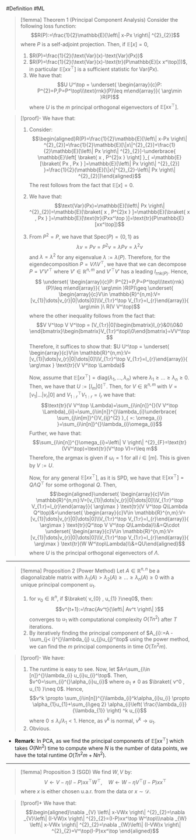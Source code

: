 #Definition #ML 

> [!lemma] Theorem 1 (Principal Component Analysis)
> Consider the following loss function: $$R(P):=\frac{1}{2}\mathbb{E}[\left\| x-Px \right\| ^{2}_{2}]$$where $P$ is a self-adjoint projection. Then, if $\mathbb{E}[x]=0$, 
> 1. $R(P)=\frac{1}{2}(\text{Var}(x)-\text{Var}(Px))$
> 2. $R(P)=\frac{1}{2}(\text{Var}(x)-\text{tr}(P\mathbb{E}[x x^\top]))$, in particular $\mathbb{E}[x x^\top]$ is a sufficient statistic for $\text{Var}(Px)$.
> 3. We have that: $$U U^\top = \underset{ \begin{array}{c}P: P^{2}=P,P=P^\top\\\text{rnk}(P)\leq m\end{array}}{ \arg\min }R(P)$$where $U$ is the $m$ principal orthogonal eigenvectors of $\mathbb{E}[xx^\top]$. 

> [!proof]-
> We have that:
> 1. Consider: $$\begin{aligned}R(P)=\frac{1}{2}\mathbb{E}[\left\| x-Px \right\| ^{2}_{2}]=\frac{1}{2}\mathbb{E}[\|x\|^{2}_{2}]+\frac{1}{2}\mathbb{E}[\left\| Px \right\| ^{2}_{2}]-\underbrace{ \mathbb{E}\left[ \braket{ x , P^{2}x }  \right]  }_{ =\mathbb{E}[\braket{ Px , Px } ]=\mathbb{E}[\left\| Px \right\| ^{2}_{2}] }=\frac{1}{2}(\mathbb{E}[\|x\|^{2}_{2}-\left\| Px \right\| ^{2}_{2}])\end{aligned}$$The rest follows from the fact that $\mathbb{E}[x]=0$.
> 2. We have that: $$\text{Var}(Px)=\mathbb{E}[\left\| Px \right\| ^{2}_{2}]=\mathbb{E}[\braket{ x , P^{2}x } ]=\mathbb{E}[\braket{ x , Px } ]=\mathbb{E}[\text{tr}(Pxx^\top )]=\text{tr}(P\mathbb{E}[xx^\top])$$
> 3. From $P^{2}=P$, we have that $\text{Spec}(P)=\{ 0,1 \}$ as $$\lambda v=Pv=P^{2}v=\lambda Pv=\lambda^{2}v$$and $\lambda=\lambda^{2}$ for any eigenvalue $\lambda:=\lambda(P)$. Therefore, for the eigendecomposition $P=V \Lambda V^\top$, we have that we can decompose $P=V'V'^\top$ where $V'\in \mathbb{R}^{n,m}$ and $V'^\top V'$ has a leading $I_{\text{rnk}(P)}$. Hence, $$ \underset{ \begin{array}{c}P: P^{2}=P,P=P^\top\\\text{rnk}(P)\leq m\end{array}}{ \arg\min }R(P)\geq  \underset{ \begin{array}{c}V\in \mathbb{R}^{n,m}:V=[v_{1}|\dots|v_{r}|0|\dots|0]\\V_{1:r}^\top V_{1:r}=I_{r}\end{array}}{ \arg\min }\ R(V V^\top)$$where the other inequality follows from the fact that: $$V V^\top V V^\top = [V_{1:r}|0]\begin{bmatrix}I_{r}&0\\0&0 \end{bmatrix}\begin{bmatrix}V_{1:r}^\top\\0\end{bmatrix}=VV^\top$$Therefore, it suffices to show that: $U U^\top = \underset{ \begin{array}{c}V\in \mathbb{R}^{n,m}:V=[v_{1}|\dots|v_{r}|0|\dots|0]\\V_{1:r}^\top V_{1:r}=I_{r}\end{array}}{ \arg\max } \text{tr}(V V^\top \Lambda)$
>    
>    Now, assume that $\mathbb{E}[x x^\top]=\text{diag}(\lambda_{1},\dots, \lambda_{n})$ where $\lambda_{1}\geq\dots\geq \lambda_{n}\geq 0$. Then, we have that $U:=[I_{m}|0]^\top$. Then, for $V\in \mathbb{R}^{n,m}$ with $V=[v_{1}|\dots|v_{r}|0]$ and $V_{1:r}^\top V_{1:r}=I_{r}$ we have that: $$\text{tr}(V V^\top \Lambda)=\sum_{i\in[n]}^{}(V V^\top \Lambda)_{ii}=\sum_{i\in[n]}^{}\lambda_{i}\underbrace{ \sum_{j\in[m]}^{}V_{ij}^{2} }_{ =: \omega_{i} }=\sum_{i\in[n]}^{}\lambda_{i}\omega_{i}$$Further, we have that: $$\sum_{i\in[n]}^{}\omega_{i}=\left\| V \right\| ^{2}_{F}=\text{tr}(VV^\top)=\text{tr}(V^\top V)=r\leq m$$Therefore, the argmax is given if $\omega_{i}=1$ for all $i\in[m]$. This is given by $V:=U$. 
>    
>    Now, for any general $\mathbb{E}[x x^\top]$, as it is SPD, we have that $\mathbb{E}[xx^\top]=Q \Lambda Q^\top$ for some orthogonal $Q$. Then, $$\begin{aligned}\underset{ \begin{array}{c}V\in \mathbb{R}^{n,m}:V=[v_{1}|\dots|v_{r}|0|\dots|0]\\V_{1:r}^\top V_{1:r}=I_{r}\end{array}}{ \arg\max } \text{tr}(V V^\top Q\Lambda Q^\top)&=\underset{ \begin{array}{c}V\in \mathbb{R}^{n,m}:V=[v_{1}|\dots|v_{r}|0|\dots|0]\\V_{1:r}^\top V_{1:r}=I_{r}\end{array}}{ \arg\max } \text{tr}(Q^\top V V^\top Q\Lambda)\\&=Q\cdot \underset{ \begin{array}{c}V\in \mathbb{R}^{n,m}:V=[v_{1}|\dots|v_{r}|0|\dots|0]\\V_{1:r}^\top V_{1:r}=I_{r}\end{array}}{ \arg\max } \text{tr}(W W^\top\Lambda)\\&=QU\end{aligned}$$where $U$ is the principal orthogonal eigenvectors of $\Lambda$.

---
> [!lemma] Proposition 2 (Power Method)
>  Let $A\in \mathbb{R}^{n,n}$ be a diagonalizable matrix with $\lambda_{1}(A)> \lambda_{2}(A)\geq\dots\geq \lambda_{n}(A)\geq 0$ with a unique principal component $u_{1}$. 
>  1. for $v_{0}\in \mathbb{R}^n$, if $\braket{ v_{0} , u_{1} }\neq0$, then: $$v^{t+1}:=\frac{Av^t}{\left\| Av^t \right\| }$$converges to $u_{1}$ with computational complexity $O(Tn^{2})$ after $T$ iterations.
>  2. By iteratively finding the principal component of $A_{i}:=A - \sum_{j< i}^{}\lambda_{j} u_{j}u_{j}^\top$ using the power method, we can find the $m$ principal components in time $O(Tn^{2}m)$.

> [!proof]-
> We have:
> 1. The runtime is easy to see. Now, let $A=\sum_{i\in [n]}^{}\lambda_{i} u_{i}u_{i}^\top$. Then, $v^0=\sum_{i}^{}\alpha_{i}u_{i}$ where $\alpha_{1}\neq 0$ as $\braket{ v^0 , u_{1} }\neq 0$. Hence, $$v^k \propto \sum_{i\in[n]}^{}\lambda_{i}^k\alpha_{i}u_{i} \propto \alpha_{1}u_{1}+\sum_{i\geq 2} \alpha_{i}\left( \frac{\lambda_{i}}{\lambda_{1}} \right) ^k u_{i}$$where $0\leq \lambda_{i} / \lambda_{1}< 1$. Hence, as $v^k$ is normal, $v^k \to u_{1}$.
> 2. Obvious.
- **Remark**: In PCA, as we find the principal components of $\mathbb{E}[xx^\top]$ which takes $O(Nn^{2})$ time to compute where $N$ is the number of data points, we have the total runtime $O(Tn^{2}m+Nn^{2})$.

---
> [!lemma] Proposition 3 (SGD)
> We find $W,V$ by: $$V\gets V - \eta (I-P)xx^\top W^\top, \quad W\gets W-\eta V^\top(I-P)xx^\top$$where $x$ is either chosen u.a.r. from the data or $x \sim \mathcal{D}$. 


> [!proof]+
> We have that:
> $$\begin{aligned}\nabla _{V} \left\| x-VWx \right\| ^{2}_{2}=\nabla _{V}\left\| (I-VW)x \right\| ^{2}_{2}=(I-P)xx^\top W^\top\\\nabla _{W} \left\| x-VWx \right\| ^{2}_{2}=\nabla _{W}\left\| (I-VW)x \right\| ^{2}_{2}=V^\top(I-P)xx^\top \end{aligned}$$